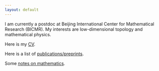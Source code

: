 ```yaml
---
layout: default
---
```



I am currently a postdoc at Beijing International Center for Mathematical Research (BICMR). My interests are low-dimensional topology and mathematical physics.

Here is my [CV](./cv.html).

Here is a list of [publications/preprints](./publication.html).

Some [notes on mathematics](./notes.html).